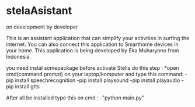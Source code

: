 # stelaAsistant
on development by developer

This is an assistant application that can simplify your activities in surfing the internet. You can also connect this application to Smarthome devices in your home. This application is being developed by Eka Muharyono from Indonesia.

you need instal somepackage before activate Stella
do this step :
*open cmd(command prompt) on your laptop/komputer and type this command:
	-pip install speechrecognition
	-pip install playsound
	-pip install playaudio
	-pip install gtts

After all be installed type this on cmd :
	-"python main.py"
